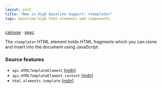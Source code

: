 ```yaml
---
layout: post
title: "New in High Baseline Support: <template>"
tags: baseline-high html-elements web-components
---
```


[caniuse](https://caniuse.com/?search=template) · [spec](https://html.spec.whatwg.org/multipage/scripting.html#the-template-element)

The `<template>` HTML element holds HTML fragments which you can clone and insert into the document using JavaScript.

### Source features

- ``api.HTMLTemplateElement`` [[mdn]](https://developer.mozilla.org/en-US/search?q=api.HTMLTemplateElement)
- ``api.HTMLTemplateElement.content`` [[mdn]](https://developer.mozilla.org/en-US/search?q=api.HTMLTemplateElement.content)
- ``html.elements.template`` [[mdn]](https://developer.mozilla.org/en-US/search?q=html.elements.template)
